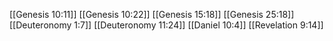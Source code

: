 [[Genesis 10:11]]
[[Genesis 10:22]]
[[Genesis 15:18]]
[[Genesis 25:18]]
[[Deuteronomy 1:7]]
[[Deuteronomy 11:24]]
[[Daniel 10:4]]
[[Revelation 9:14]]
